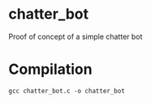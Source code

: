 # chatter_bot
Proof of concept of a simple chatter bot

# Compilation

    gcc chatter_bot.c -o chatter_bot

